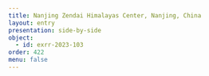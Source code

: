 ```yaml
---
title: Nanjing Zendai Himalayas Center, Nanjing, China
layout: entry
presentation: side-by-side
object:
  - id: exrr-2023-103
order: 422
menu: false
---
```

